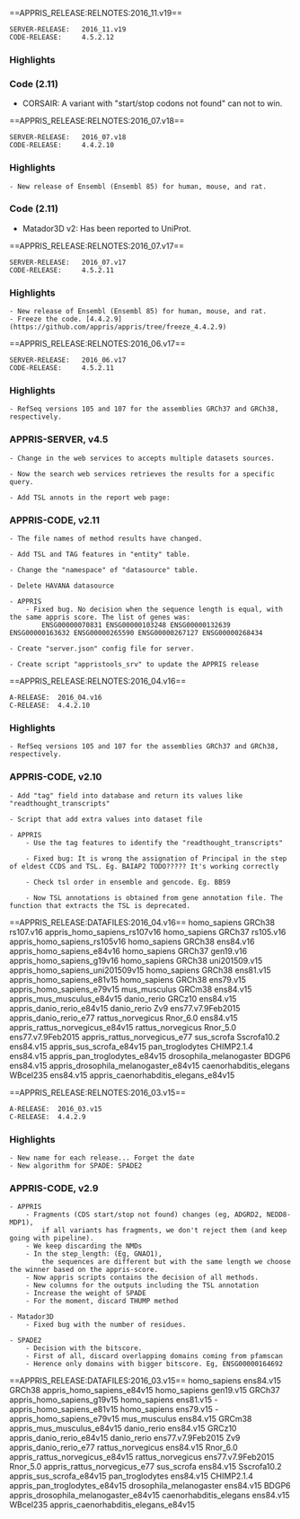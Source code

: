 ==APPRIS_RELEASE:RELNOTES:2016_11.v19==
```
SERVER-RELEASE:   2016_11.v19
CODE-RELEASE:     4.5.2.12
```

### Highlights
	
### Code (2.11)

- CORSAIR:
A variant with "start/stop codons not found" can not to win.


==APPRIS_RELEASE:RELNOTES:2016_07.v18==
```
SERVER-RELEASE:   2016_07.v18
CODE-RELEASE:     4.4.2.10
```

### Highlights
	- New release of Ensembl (Ensembl 85) for human, mouse, and rat.
	
### Code (2.11)
- Matador3D v2: Has been reported to UniProt.
	
==APPRIS_RELEASE:RELNOTES:2016_07.v17==
```
SERVER-RELEASE:   2016_07.v17
CODE-RELEASE:     4.5.2.11
```

### Highlights
	- New release of Ensembl (Ensembl 85) for human, mouse, and rat.
	- Freeze the code. [4.4.2.9] (https://github.com/appris/appris/tree/freeze_4.4.2.9)   
	

==APPRIS_RELEASE:RELNOTES:2016_06.v17==
```
SERVER-RELEASE:   2016_06.v17
CODE-RELEASE:     4.5.2.11
```

### Highlights
	- RefSeq versions 105 and 107 for the assemblies GRCh37 and GRCh38, respectively. 
	
### APPRIS-SERVER, v4.5
	- Change in the web services to accepts multiple datasets sources.
	
	- Now the search web services retrieves the results for a specific query.
	
	- Add TSL annots in the report web page:

### APPRIS-CODE, v2.11

	- The file names of method results have changed.
	
	- Add TSL and TAG features in "entity" table.
	
	- Change the "namespace" of "datasource" table.
	
	- Delete HAVANA datasource

	- APPRIS
		- Fixed bug. No decision when the sequence length is equal, with the same appris score. The list of genes was:
			ENSG00000070831 ENSG00000103248 ENSG00000132639 ENSG00000163632 ENSG00000265590 ENSG00000267127 ENSG00000268434
			
	- Create "server.json" config file for server.
	
	- Create script "appristools_srv" to update the APPRIS release

==APPRIS_RELEASE:RELNOTES:2016_04.v16==
```
A-RELEASE: 	2016_04.v16
C-RELEASE: 	4.4.2.10
```

### Highlights
	- RefSeq versions 105 and 107 for the assemblies GRCh37 and GRCh38, respectively.
	
### APPRIS-CODE, v2.10

	- Add "tag" field into database and return its values like "readthought_transcripts"
	
	- Script that add extra values into dataset file

	- APPRIS
		- Use the tag features to identify the "readthought_transcripts"
		
		- Fixed bug: It is wrong the assignation of Principal in the step of eldest CCDS and TSL. Eg. BAIAP2 TODO????? It's working correctly
		
		- Check tsl order in ensemble and gencode. Eg. BBS9
		
		- Now TSL annotations is obtained from gene annotation file. The function that extracts the TSL is deprecated.
		
==APPRIS_RELEASE:DATAFILES:2016_04.v16==
homo_sapiens				GRCh38			rs107.v16				appris_homo_sapiens_rs107v16
homo_sapiens				GRCh37			rs105.v16				appris_homo_sapiens_rs105v16
homo_sapiens				GRCh38			ens84.v16				appris_homo_sapiens_e84v16
homo_sapiens				GRCh37			gen19.v16				appris_homo_sapiens_g19v16
homo_sapiens				GRCh38			uni201509.v15			appris_homo_sapiens_uni201509v15
homo_sapiens				GRCh38			ens81.v15				appris_homo_sapiens_e81v15
homo_sapiens				GRCh38			ens79.v15				appris_homo_sapiens_e79v15
mus_musculus				GRCm38			ens84.v15 				appris_mus_musculus_e84v15
danio_rerio					GRCz10			ens84.v15 				appris_danio_rerio_e84v15
danio_rerio					Zv9				ens77.v7.9Feb2015 		appris_danio_rerio_e77
rattus_norvegicus			Rnor_6.0		ens84.v15				appris_rattus_norvegicus_e84v15
rattus_norvegicus			Rnor_5.0		ens77.v7.9Feb2015		appris_rattus_norvegicus_e77
sus_scrofa					Sscrofa10.2		ens84.v15				appris_sus_scrofa_e84v15
pan_troglodytes				CHIMP2.1.4		ens84.v15				appris_pan_troglodytes_e84v15
drosophila_melanogaster		BDGP6			ens84.v15				appris_drosophila_melanogaster_e84v15
caenorhabditis_elegans		WBcel235		ens84.v15				appris_caenorhabditis_elegans_e84v15

==APPRIS_RELEASE:RELNOTES:2016_03.v15==
```
A-RELEASE: 	2016_03.v15
C-RELEASE: 	4.4.2.9
```

### Highlights
	- New name for each release... Forget the date
	- New algorithm for SPADE: SPADE2
	
### APPRIS-CODE, v2.9

	- APPRIS
		- Fragments (CDS start/stop not found) changes (eg, ADGRD2, NEDD8-MDP1),
			if all variants has fragments, we don't reject them (and keep going with pipeline).
		- We keep discarding the NMDs
		- In the step_length: (Eg, GNAO1),
			the sequences are different but with the same length we choose the winner based on the appris-score.
		- Now appris scripts contains the decision of all methods.
		- New columns for the outputs including the TSL annotation
		- Increase the weight of SPADE
		- For the moment, discard THUMP method
	
	- Matador3D
		- Fixed bug with the number of residues. 

	- SPADE2
		- Decision with the bitscore.
		- First of all, discard overlapping domains coming from pfamscan
		- Herence only domains with bigger bitscore. Eg, ENSG00000164692
		
==APPRIS_RELEASE:DATAFILES:2016_03.v15==
homo_sapiens				ens84.v15	GRCh38		appris_homo_sapiens_e84v15
homo_sapiens				gen19.v15	GRCh37		appris_homo_sapiens_g19v15
homo_sapiens				ens81.v15	-		appris_homo_sapiens_e81v15
homo_sapiens				ens79.v15	-		appris_homo_sapiens_e79v15
mus_musculus				ens84.v15 	GRCm38		appris_mus_musculus_e84v15
danio_rerio					ens84.v15 	GRCz10		appris_danio_rerio_e84v15
danio_rerio					ens77.v7.9Feb2015 	Zv9			appris_danio_rerio_e77
rattus_norvegicus			ens84.v15	Rnor_6.0	appris_rattus_norvegicus_e84v15
rattus_norvegicus			ens77.v7.9Feb2015	Rnor_5.0	appris_rattus_norvegicus_e77
sus_scrofa				ens84.v15	Sscrofa10.2	appris_sus_scrofa_e84v15
pan_troglodytes				ens84.v15	CHIMP2.1.4	appris_pan_troglodytes_e84v15
drosophila_melanogaster			ens84.v15	BDGP6		appris_drosophila_melanogaster_e84v15
caenorhabditis_elegans			ens84.v15	WBcel235	appris_caenorhabditis_elegans_e84v15
